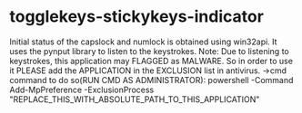 # togglekeys-stickykeys-indicator

Initial status of the capslock and numlock is obtained using win32api.
It uses the pynput library to listen to the keystrokes.
Note:
    Due to listening to keystrokes, this application may FLAGGED as MALWARE.
    So in order to use it PLEASE add the APPLICATION in the EXCLUSION list in antivirus.
    ->cmd command to do so(RUN CMD AS ADMINISTRATOR): 
        powershell -Command Add-MpPreference -ExclusionProcess "REPLACE_THIS_WITH_ABSOLUTE_PATH_TO_THIS_APPLICATION"

